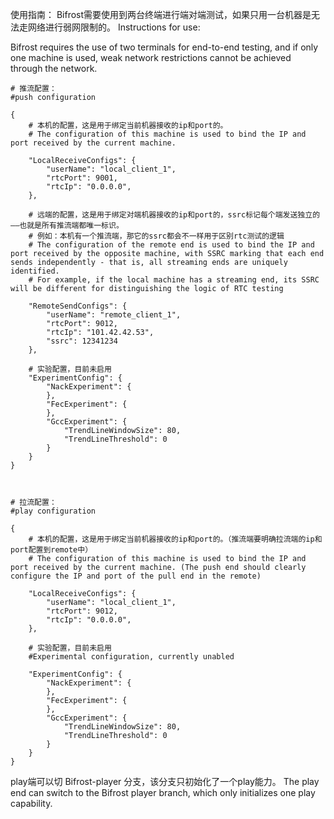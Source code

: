 使用指南：
Bifrost需要使用到两台终端进行端对端测试，如果只用一台机器是无法走网络进行弱网限制的。
Instructions for use:

Bifrost requires the use of two terminals for end-to-end testing, and if only one machine is used, weak network restrictions cannot be achieved through the network.

    # 推流配置：
    #push configuration
    
    {   
        # 本机的配置，这是用于绑定当前机器接收的ip和port的。
        # The configuration of this machine is used to bind the IP and port received by the current machine.

        "LocalReceiveConfigs": {
            "userName": "local_client_1",
            "rtcPort": 9001,
            "rtcIp": "0.0.0.0",
        },

        # 远端的配置，这是用于绑定对端机器接收的ip和port的，ssrc标记每个端发送独立的——也就是所有推流端都唯一标识。
        # 例如：本机有一个推流端，那它的ssrc都会不一样用于区别rtc测试的逻辑
        # The configuration of the remote end is used to bind the IP and port received by the opposite machine, with SSRC marking that each end sends independently - that is, all streaming ends are uniquely identified.
        # For example, if the local machine has a streaming end, its SSRC will be different for distinguishing the logic of RTC testing        

        "RemoteSendConfigs": {
            "userName": "remote_client_1",
            "rtcPort": 9012,
            "rtcIp": "101.42.42.53",
            "ssrc": 12341234
        },
        
        # 实验配置，目前未启用
        "ExperimentConfig": {
            "NackExperiment": {
            },
            "FecExperiment": {
            },
            "GccExperiment": {
                "TrendLineWindowSize": 80,
                "TrendLineThreshold": 0
            }
        }
    }



    # 拉流配置：
    #play configuration
    
    {   
        # 本机的配置，这是用于绑定当前机器接收的ip和port的。（推流端要明确拉流端的ip和port配置到remote中）
        # The configuration of this machine is used to bind the IP and port received by the current machine. (The push end should clearly configure the IP and port of the pull end in the remote)

        "LocalReceiveConfigs": {
            "userName": "local_client_1",
            "rtcPort": 9012,
            "rtcIp": "0.0.0.0",
        },

        # 实验配置，目前未启用
        #Experimental configuration, currently unabled

        "ExperimentConfig": {
            "NackExperiment": {
            },
            "FecExperiment": {
            },
            "GccExperiment": {
                "TrendLineWindowSize": 80,
                "TrendLineThreshold": 0
            }
        }
    }

play端可以切 Bifrost-player 分支，该分支只初始化了一个play能力。
The play end can switch to the Bifrost player branch, which only initializes one play capability.